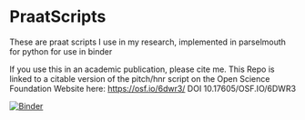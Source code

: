 # PraatScripts
These are praat scripts I use in my research, implemented in parselmouth for python for use in binder

If you use this in an academic publication, please cite me.  This Repo is linked to a citable version of the pitch/hnr script on the Open Science Foundation Website here: https://osf.io/6dwr3/   DOI 10.17605/OSF.IO/6DWR3

[![Binder](https://mybinder.org/badge_logo.svg)](https://mybinder.org/v2/gh/drfeinberg/PraatScripts/master?filepath=Measure%20Pitch%20and%20HNR.ipynb)
